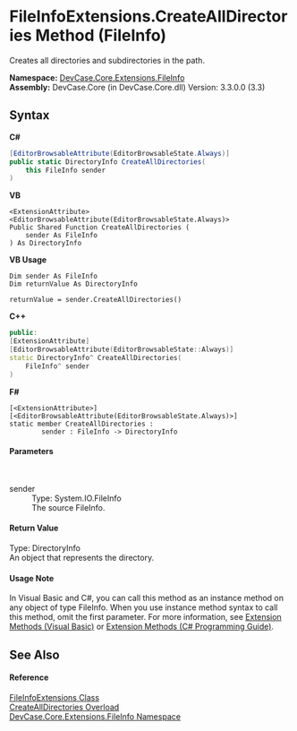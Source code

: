 # FileInfoExtensions.CreateAllDirectories Method (FileInfo)
 

Creates all directories and subdirectories in the path.

**Namespace:**&nbsp;<a href="N_DevCase_Core_Extensions_FileInfo">DevCase.Core.Extensions.FileInfo</a><br />**Assembly:**&nbsp;DevCase.Core (in DevCase.Core.dll) Version: 3.3.0.0 (3.3)

## Syntax

**C#**<br />
``` C#
[EditorBrowsableAttribute(EditorBrowsableState.Always)]
public static DirectoryInfo CreateAllDirectories(
	this FileInfo sender
)
```

**VB**<br />
``` VB
<ExtensionAttribute>
<EditorBrowsableAttribute(EditorBrowsableState.Always)>
Public Shared Function CreateAllDirectories ( 
	sender As FileInfo
) As DirectoryInfo
```

**VB Usage**<br />
``` VB Usage
Dim sender As FileInfo
Dim returnValue As DirectoryInfo

returnValue = sender.CreateAllDirectories()
```

**C++**<br />
``` C++
public:
[ExtensionAttribute]
[EditorBrowsableAttribute(EditorBrowsableState::Always)]
static DirectoryInfo^ CreateAllDirectories(
	FileInfo^ sender
)
```

**F#**<br />
``` F#
[<ExtensionAttribute>]
[<EditorBrowsableAttribute(EditorBrowsableState.Always)>]
static member CreateAllDirectories : 
        sender : FileInfo -> DirectoryInfo 

```


#### Parameters
&nbsp;<dl><dt>sender</dt><dd>Type: System.IO.FileInfo<br />The source FileInfo.</dd></dl>

#### Return Value
Type: DirectoryInfo<br />An object that represents the directory.

#### Usage Note
In Visual Basic and C#, you can call this method as an instance method on any object of type FileInfo. When you use instance method syntax to call this method, omit the first parameter. For more information, see <a href="https://docs.microsoft.com/dotnet/visual-basic/programming-guide/language-features/procedures/extension-methods">Extension Methods (Visual Basic)</a> or <a href="https://docs.microsoft.com/dotnet/csharp/programming-guide/classes-and-structs/extension-methods">Extension Methods (C# Programming Guide)</a>.

## See Also


#### Reference
<a href="T_DevCase_Core_Extensions_FileInfo_FileInfoExtensions">FileInfoExtensions Class</a><br /><a href="Overload_DevCase_Core_Extensions_FileInfo_FileInfoExtensions_CreateAllDirectories">CreateAllDirectories Overload</a><br /><a href="N_DevCase_Core_Extensions_FileInfo">DevCase.Core.Extensions.FileInfo Namespace</a><br />
